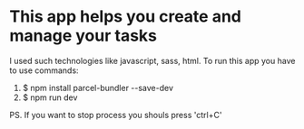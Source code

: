 # This app helps you create and manage your tasks
I used such technologies like javascript, sass, html.
To run this app you have to use commands:
1. $ npm install parcel-bundler --save-dev
2. $ npm run dev

PS. If you want to stop process you shouls press 'ctrl+C'